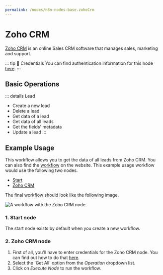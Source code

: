 ```yaml
---
permalink: /nodes/n8n-nodes-base.zohoCrm
---
```


# Zoho CRM

[Zoho CRM](https://www.zoho.com/crm/) is an online Sales CRM software that manages sales, marketing and support.

::: tip 🔑 Credentials
You can find authentication information for this node [here](../../../credentials/Zoho/README.md).
:::

## Basic Operations

::: details Lead
- Create a new lead
- Delete a lead
- Get data of a lead
- Get data of all leads
- Get the fields' metadata
- Update a lead
:::

## Example Usage

This workflow allows you to get the data of all leads from Zoho CRM. You can also find the [workflow](https://n8n.io/workflows/552) on the website. This example usage workflow would use the following two nodes.
- [Start](../../core-nodes/Start/README.md)
- [Zoho CRM]()

The final workflow should look like the following image.

![A workflow with the Zoho CRM node](./workflow.png)

### 1. Start node

The start node exists by default when you create a new workflow.

### 2. Zoho CRM node

1. First of all, you'll have to enter credentials for the Zoho CRM node. You can find out how to do that [here](../../../credentials/Zoho/README.md).
2. Select the 'Get All' option from the *Operation* dropdown list.
3. Click on *Execute Node* to run the workflow.

